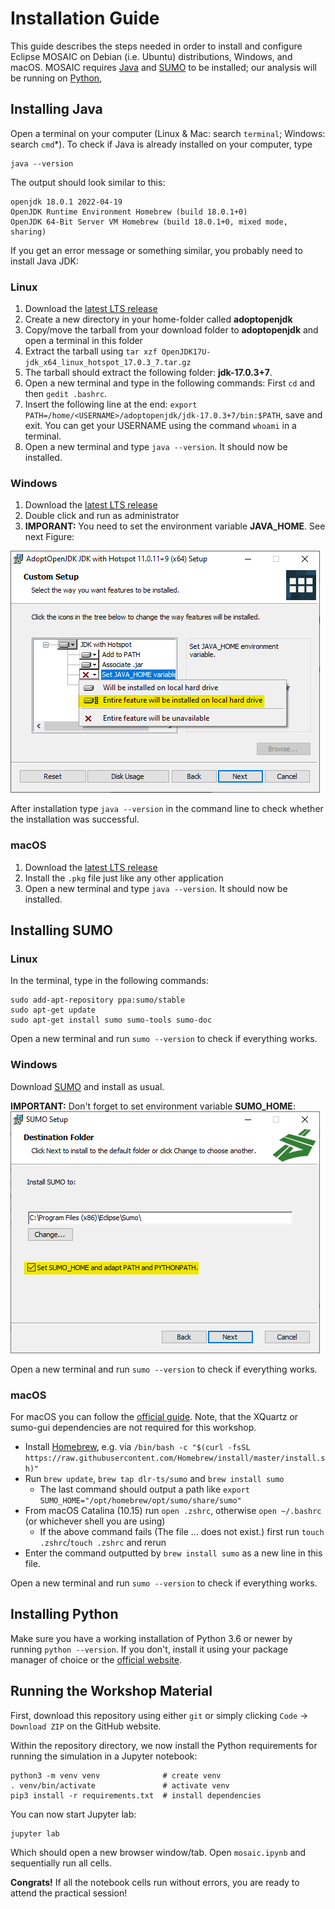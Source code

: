 # Installation Guide

This guide describes the steps needed in order to install and configure Eclipse MOSAIC on Debian (i.e. Ubuntu) distributions, Windows, and macOS.
MOSAIC requires [Java](https://www.java.com/en/) and [SUMO](https://www.eclipse.org/sumo/) to be installed; our analysis will be running on [Python](https://www.python.org/),


## Installing Java

Open a terminal on your computer (Linux & Mac: search `terminal`; Windows: search `cmd`*).
To check if Java is already installed on your computer, type

```
java --version
```

The output should look similar to this:

```shell
openjdk 18.0.1 2022-04-19
OpenJDK Runtime Environment Homebrew (build 18.0.1+0)
OpenJDK 64-Bit Server VM Homebrew (build 18.0.1+0, mixed mode, sharing)
```

If you get an error message or something similar, you probably need to install Java JDK:


### Linux

1. Download the [latest LTS release](https://adoptium.net/)
2. Create a new directory in your home-folder called **adoptopenjdk**
3. Copy/move the tarball from your download folder to **adoptopenjdk** and open a terminal in this folder
4. Extract the tarball using `tar xzf OpenJDK17U-jdk_x64_linux_hotspot_17.0.3_7.tar.gz`
5. The tarball should extract the following folder: **jdk-17.0.3+7**.
6. Open a new terminal and type in the following commands: First `cd` and then `gedit .bashrc`.
7. Insert the following line at the end: `export PATH=/home/<USERNAME>/adoptopenjdk/jdk-17.0.3+7/bin:$PATH`, save and exit. You can get your USERNAME using the command `whoami` in a terminal. 
8. Open a new terminal and type `java --version`. It should now be installed.

### Windows

1. Download the [latest LTS release](https://adoptium.net/)
2. Double click and run as administrator
3. **IMPORANT:** You need to set the environment variable **JAVA_HOME**. See next Figure:

![How to set environment variable JAVA_HOME](fig/java_in3.png)

After installation type `java --version` in the command line to check whether the installation was successful.


### macOS

1. Download the [latest LTS release](https://adoptium.net/)
2. Install the `.pkg` file just like any other application
3. Open a new terminal and type `java --version`. It should now be installed.


<div style="page-break-after: always;"></div>


## Installing SUMO

### Linux

In the terminal, type in the following commands:

```shell
sudo add-apt-repository ppa:sumo/stable
sudo apt-get update
sudo apt-get install sumo sumo-tools sumo-doc
```

Open a new terminal and run `sumo --version` to check if everything works.

### Windows

Download [SUMO](https://sumo.dlr.de/releases/1.9.2/sumo-win64-1.9.2.msi) and install as usual.

**IMPORTANT:** Don't forget to set environment variable **SUMO_HOME**:
![Environment variable SUMO_HOME](fig/sumo_ins.png)

Open a new terminal and run `sumo --version` to check if everything works.

### macOS

For macOS you can follow the [official guide](https://sumo.dlr.de/docs/Installing/index.html#macos).
Note, that the XQuartz or sumo-gui dependencies are not required for this workshop.

- Install [Homebrew](https://brew.sh/), e.g. via `/bin/bash -c "$(curl -fsSL https://raw.githubusercontent.com/Homebrew/install/master/install.sh)"`
- Run `brew update`, `brew tap dlr-ts/sumo` and `brew install sumo`
  - The last command should output a path like `export SUMO_HOME="/opt/homebrew/opt/sumo/share/sumo"`
- From macOS Catalina (10.15) run `open .zshrc`, otherwise `open ~/.bashrc` (or whichever shell you are using)
  - If the above command fails (The file ... does not exist.) first run `touch .zshrc`/`touch .zshrc` and rerun
- Enter the command outputted by `brew install sumo` as a new line in this file.

Open a new terminal and run `sumo --version` to check if everything works.


<div style="page-break-after: always;"></div>


## Installing Python

Make sure you have a working installation of Python 3.6 or newer by running `python --version`.
If you don't, install it using your package manager of choice or the [official website](https://www.python.org/downloads/).


## Running the Workshop Material

First, download this repository using either `git` or simply clicking `Code` -> `Download ZIP` on the GitHub website.

Within the repository directory, we now  install the Python requirements for running the simulation in a Jupyter notebook:

```
python3 -m venv venv              # create venv
. venv/bin/activate               # activate venv
pip3 install -r requirements.txt  # install dependencies
```

You can now start Jupyter lab:
```
jupyter lab
```

Which should open a new browser window/tab. Open `mosaic.ipynb` and sequentially run all cells.

**Congrats!** If all the notebook cells run without errors, you are ready to attend the practical session!
